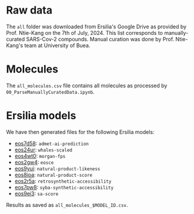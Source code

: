 # Raw data

The `all` folder was downloaded from Ersilia's Google Drive as provided by Prof. Ntie-Kang on the 7th of July, 2024.
This list corresponds to manually-curated SARS-Cov-2 compounds. Manual curation was done by Prof. Ntie-Kang's team at University of Buea.

# Molecules

The `all_molecules.csv` file contains all molecules as processed by `00_ParseManuallyCuratedData.ipynb`.

# Ersilia models

We have then generated files for the following Ersilia models:
- [eos7d58](https://github.com/ersilia-os/eos7d58): `admet-ai-prediction`
- [eos24ur](https://github.com/ersilia-os/eos24ur): `whales-scaled`
- [eos4wt0](https://github.com/ersilia-os/eos4wt0): `morgan-fps`
- [eos2gw4](https://github.com/ersilia-os/eos2gw4): `eosce`
- [eos9yui](https://github.com/ersilia-os/eos9yui): `natural-product-likeness`
- [eos8ioa](https://github.com/ersilia-os/eos8ioa): `natural-product-score`
- [eos2r5a](https://github.com/ersilia-os/eos2r5a): `retrosynthetic-accessibility`
- [eos7pw8](https://github.com/ersilia-os/eos7pw8): `syba-synthetic-accessibility`
- [eos9ei3](https://github.com/ersilia-os/eos9ei3): `sa-score`

Results as saved as `all_molecules_$MODEL_ID.csv`.